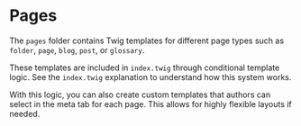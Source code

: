 # Pages

The `pages` folder contains Twig templates for different page types such as `folder`, `page`, `blog`, `post`, or `glossary`.

These templates are included in `index.twig` through conditional template logic. See the `index.twig` explanation to understand how this system works.

With this logic, you can also create custom templates that authors can select in the meta tab for each page. This allows for highly flexible layouts if needed.

